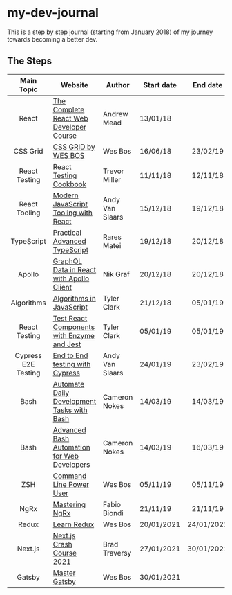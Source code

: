 # my-dev-journal

This is a step by step journal (starting from January 2018) of my journey towards becoming a better dev.

## The Steps

| Main Topic | Website | Author | Start date | End date |
| :------: | ------ | ------ | ------ | :------: |
| React | [The Complete React Web Developer Course](https://completereactcourse.com/) | Andrew Mead | 13/01/18 ||
| CSS Grid | [CSS GRID by WES BOS](https://cssgrid.io) | Wes Bos | 16/06/18 | 23/02/19 |
| React Testing | [React Testing Cookbook](https://egghead.io/courses/react-testing-cookbook) | Trevor Miller | 11/11/18 | 12/11/18 |
| React Tooling | [Modern JavaScript Tooling with React](https://egghead.io/courses/modern-javascript-tooling-with-react) | Andy Van Slaars | 15/12/18 | 19/12/18 |
| TypeScript | [Practical Advanced TypeScript](https://egghead.io/courses/practical-advanced-typescript) | Rares Matei | 19/12/18 | 20/12/18 |
| Apollo | [GraphQL Data in React with Apollo Client](https://egghead.io/courses/graphql-data-in-react-with-apollo-client) | Nik Graf | 20/12/18 | 20/12/18 |
| Algorithms | [Algorithms in JavaScript](https://egghead.io/courses/algorithms-in-javascript) | Tyler Clark | 21/12/18 | 05/01/19 |
| React Testing | [Test React Components with Enzyme and Jest](https://egghead.io/courses/test-react-components-with-enzyme-and-jest) | Tyler Clark | 05/01/19 | 05/01/19 |
| Cypress E2E Testing | [End to End testing with Cypress](https://egghead.io/courses/end-to-end-testing-with-cypress) | Andy Van Slaars | 24/01/19 | 23/02/19 |
| Bash | [Automate Daily Development Tasks with Bash](https://egghead.io/courses/automate-daily-development-tasks-with-bash) | Cameron Nokes | 14/03/19 | 14/03/19 |
| Bash | [Advanced Bash Automation for Web Developers](https://egghead.io/courses/advanced-bash-automation-for-web-developers) | Cameron Nokes | 14/03/19 | 16/03/19 |
| ZSH | [Command Line Power User](https://commandlinepoweruser.com/) | Wes Bos | 05/11/19 | 05/11/19 |
| NgRx | [Mastering NgRx](https://mastering-ngrx.it) | Fabio Biondi | 21/11/19 | 21/11/19 |
| Redux | [Learn Redux](https://learnredux.com/) | Wes Bos | 20/01/2021 | 24/01/2021 |
| Next.js | [Next.js Crash Course 2021](https://www.youtube.com/watch?v=mTz0GXj8NN0) | Brad Traversy | 27/01/2021 | 30/01/2021 |
| Gatsby | [Master Gatsby](https://mastergatsby.com/) | Wes Bos | 30/01/2021 ||
